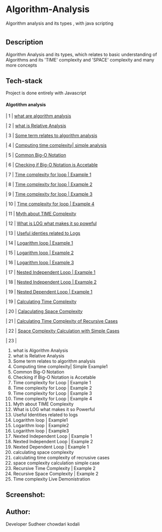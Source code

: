 # Algorithm-Analysis
Algorithm analysis and its types , with java scripting
# 

## Description
<p> Algorithm Analysis and its types, which relates to basic understanding of Algorithms and its 'TIME' complexity and 'SPACE' complexity and many more concepts </p>



## Tech-stack
<p> Project is done entirely with Javascript </p>

<h4>  Algotithm analysis </h4>

| 1  | [what are algorithm analysis](#Algorithm-analysis)

| 2  | [what is Relative Analysis](#Relative-analysis)

| 3  | [Some term relates to algorithm analysis](#)

| 4  | [Computing time complexity| simple analysis](#)

| 5  | [Common Big-O Notation](#)

| 6  | [Checking if Big-O Notation is Accetable](#)

| 7  | [Time complexity for loop | Example 1 ](#)

| 8  | [Time complexity for loop | Example 2 ](#)

| 9  | [Time complexity for loop | Example 3 ](#)

| 10 | [Time complexity for loop | Example 4 ](#)

| 11 | [Myth about TIME Complexity](#)

| 12 | [What is LOG what makes it so poweful](#)
           
| 13 | [Useful identies related to Logs](#)        

| 14 | [Logarithm loop | Example 1](#)

| 15 | [Logarithm loop | Example 2](#)

| 16 | [Logarithm loop | Example 3](#)

| 17 | [Nested Independent Loop | Example 1](#)

| 18 | [Nested Independent Loop | Example 2](#)

| 19 | [Nested Dependent Loop | Example 1](#)

| 19 | [Calculating Time Complexity](#)

| 20 | [Calaculating Space Complexity](#)

| 21 | [Calculating Time Complexity of Recursive Cases](#)

| 22 | [Space Complexity Calculation with Simple Cases](#)

| 23 |

<ol>
                <li> what is Algorithm Analysis </li>
                <li> what is Relative Analysis</li>
                <li> Some term relates to algorithm analysis </li>
                <li> Computing time complexity| Simple Example1 </li>
                <li> Common Big-O Notation</li>
                <li> Checking if Big-O Notation is Accetable </li>  
                <li> Time complexity for Loop | Example 1 </li>
                <li> Time complexity for Loop | Example 2 </li>
                <li> Time complexity for Loop | Example 3 </li>
                <li> Time complexity for Loop | Example 4 </li>
                <li> Myth about TIME Complexity </li>
                <li> What is LOG what makes it so Powerful </li>
                <li> Useful Identities related to logs </li>
                <li> Logarithm loop | Example1 </li>
                <li> Logarithm loop | Example2 </li>
                <li> Logarithm loop | Example3 </li>
                <li> Nexted Independent Loop | Example 1 </li>
                <li> Nexted Independent Loop | Example 2 </li>
                <li> Nexted Dependent Loop | Example 1 </li>
                <li> calculating space complexity </li>
                <li> calculating time complexity of recrusive cases</li>
                <li> space complexity calculation simple case</li>
                <li> Recursive Time Complexity | Example 2 </li>
                <li> Recursive Space Complexity | Example 2 </li>
                <li> Time complexity Live Demonistration </li>
</ol>


## Screenshot:

<!--![Image of TREX GAME](./trex.png)-->

## Author:

Developer Sudheer chowdari kodali
